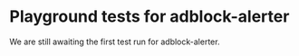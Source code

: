# Playground tests for adblock-alerter
We are still awaiting the first test run for adblock-alerter.
